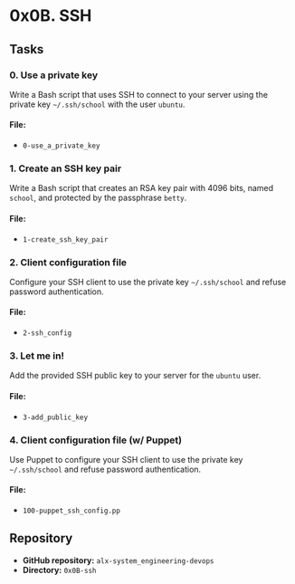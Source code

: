 # 0x0B. SSH

## Tasks

### 0. Use a private key
Write a Bash script that uses SSH to connect to your server using the private key `~/.ssh/school` with the user `ubuntu`.

#### File:
- `0-use_a_private_key`

### 1. Create an SSH key pair
Write a Bash script that creates an RSA key pair with 4096 bits, named `school`, and protected by the passphrase `betty`.

#### File:
- `1-create_ssh_key_pair`

### 2. Client configuration file
Configure your SSH client to use the private key `~/.ssh/school` and refuse password authentication.

#### File:
- `2-ssh_config`

### 3. Let me in!
Add the provided SSH public key to your server for the `ubuntu` user.

#### File:
- `3-add_public_key`

### 4. Client configuration file (w/ Puppet)
Use Puppet to configure your SSH client to use the private key `~/.ssh/school` and refuse password authentication.

#### File:
- `100-puppet_ssh_config.pp`

## Repository
- **GitHub repository:** `alx-system_engineering-devops`
- **Directory:** `0x0B-ssh` 

